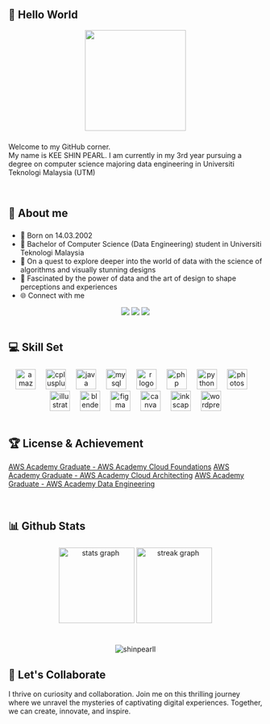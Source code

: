 ## 👋 Hello World

<div align="center">
  <img height="200" src=""  />
</div>

###

Welcome to my GitHub corner. 
<br> My name is KEE SHIN PEARL. I am currently in my 3rd year pursuing a degree on computer science majoring data engineering in Universiti Teknologi Malaysia (UTM)

<br/>

## 🌊 About me

###
- 📅 Born on 14.03.2002 
- 🏫 Bachelor of Computer Science (Data Engineering) student in Universiti Teknologi Malaysia
- 🧠 On a quest to explore deeper into the world of data with the science of algorithms and visually stunning designs
- 🌟 Fascinated by the power of data and the art of design to shape perceptions and experiences
- 🌐 Connect with me

<div align="center">
<a href="https://www.linkedin.com/in/kee-shinpearl" target="_blank"><img src="https://img.shields.io/badge/LinkedIn-0077B5?style=for-the-badge&logo=linkedin&logoColor=white" target="_blank"></a>
<a href="https://www.linkedin.com/in/kee-shinpearl" target="_blank"><img src="https://img.shields.io/badge/LinkedIn-0077B5?style=for-the-badge&logo=linkedin&logoColor=white" target="_blank"></a>
<a href="https://github.com/shinpearll" target="_blank"><img src="https://img.shields.io/badge/GitHub-100000?style=for-the-badge&logo=github&logoColor=white" target="_blank"></a>
 
</div>
<br/>

###

## 💻 Skill Set

###

<div align="center">
  <img src="https://cdn.jsdelivr.net/gh/devicons/devicon/icons/amazonwebservices/amazonwebservices-original.svg" height="40" alt="amazonwebservices logo"  />
  <img width="12" />
  <img src="https://cdn.jsdelivr.net/gh/devicons/devicon/icons/cplusplus/cplusplus-original.svg" height="40" alt="cplusplus logo"  />
  <img width="12" />
  <img src="https://cdn.jsdelivr.net/gh/devicons/devicon/icons/java/java-original.svg" height="40" alt="java logo"  />
  <img width="12" />
  <img src="https://cdn.jsdelivr.net/gh/devicons/devicon/icons/mysql/mysql-original.svg" height="40" alt="mysql logo"  />
  <img width="12" />
  <img src="https://cdn.jsdelivr.net/gh/devicons/devicon/icons/r/r-original.svg" height="40" alt="r logo"  />
  <img width="12" />
  <img src="https://cdn.jsdelivr.net/gh/devicons/devicon/icons/php/php-original.svg" height="40" alt="php logo"  />
  <img width="12" />
  <img src="https://cdn.jsdelivr.net/gh/devicons/devicon/icons/python/python-original.svg" height="40" alt="python logo"  />
  <img width="12" />
  <img src="https://cdn.jsdelivr.net/gh/devicons/devicon/icons/photoshop/photoshop-plain.svg" height="40" alt="photoshop logo"  />
  <img width="12" />
  <img src="https://cdn.jsdelivr.net/gh/devicons/devicon/icons/illustrator/illustrator-plain.svg" height="40" alt="illustrator logo"  />
  <img width="12" />
  <img src="https://cdn.jsdelivr.net/gh/devicons/devicon/icons/blender/blender-original.svg" height="40" alt="blender logo"  />
  <img width="12" />
  <img src="https://cdn.jsdelivr.net/gh/devicons/devicon/icons/figma/figma-original.svg" height="40" alt="figma logo"  />
  <img width="12" />
  <img src="https://cdn.jsdelivr.net/gh/devicons/devicon/icons/canva/canva-original.svg" height="40" alt="canva logo"  />
  <img width="12" />
  <img src="https://cdn.jsdelivr.net/gh/devicons/devicon/icons/inkscape/inkscape-original.svg" height="40" alt="inkscape logo"  />
  <img width="12" />
  <img src="https://cdn.jsdelivr.net/gh/devicons/devicon/icons/wordpress/wordpress-original.svg" height="40" alt="wordpress logo"  />
</div>
<br/>

###

## 🏆 License & Achievement

[AWS Academy Graduate - AWS Academy Cloud Foundations](https://www.credly.com/badges/60b51e25-2558-4525-9301-d3c1be5280ec/public_url)
[AWS Academy Graduate - AWS Academy Cloud Architecting](https://www.credly.com/badges/cb50ff4d-37c2-4f78-b23b-8a56741d7da0/public_url)
[AWS Academy Graduate - AWS Academy Data Engineering](https://www.credly.com/badges/425cf6f1-604d-4b6d-b92c-4858a002dd69/public_url)

<br/>

###

## 📊 Github Stats

###

<div align="center">
  <img src="https://github-readme-stats.vercel.app/api?username=shinpearll&hide_title=false&hide_rank=true&show_icons=true&include_all_commits=true&count_private=true&disable_animations=false&theme=prussian&locale=en&hide_border=false&order=1" height="150" alt="stats graph"  />
  <img src="https://streak-stats.demolab.com?user=shinpearll&locale=en&mode=weekly&theme=prussian&hide_border=false&border_radius=5&order=3" height="150" alt="streak graph"  />
</div>
<br/>

###

<div align="center">
  <img src="https://komarev.com/ghpvc/?username=shinpearll&label=Profile%20views&color=0e75b6&style=flat" alt="shinpearll" /> </p>
</div>

###

## 🌠 Let's Collaborate 
I thrive on curiosity and collaboration. Join me on this thrilling journey where we unravel the mysteries of captivating digital experiences. 
Together, we can create, innovate, and inspire.





